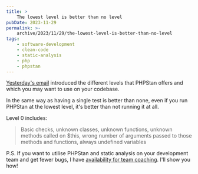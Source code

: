 ```yaml
---
title: >
    The lowest level is better than no level
pubDate: 2023-11-29
permalink: >-
    archive/2023/11/29/the-lowest-level-is-better-than-no-level
tags:
    - software-development
    - clean-code
    - static-analysis
    - php
    - phpstan
---
```


[Yesterday's email][yesterday] introduced the different levels that PHPStan offers and which you may want to use on your codebase.

In the same way as having a single test is better than none, even if you run PHPStan at the lowest level, it's better than not running it at all.

Level 0 includes:

> Basic checks, unknown classes, unknown functions, unknown methods called on $this, wrong number of arguments passed to those methods and functions, always undefined variables

P.S. If you want to utilise PHPStan and static analysis on your development team and get fewer bugs, I have [availability for team coaching][coaching]. I'll show you how!

[coaching]: https://www.oliverdavies.uk/team-coaching
[yesterday]: https://www.oliverdavies.uk/archive/2023/11/28/which-phpstan-level-should-you-use
